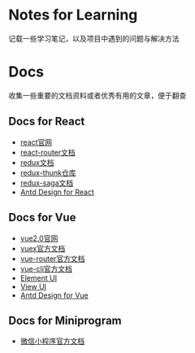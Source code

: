 # Notes for Learning

记载一些学习笔记，以及项目中遇到的问题与解决方法

# Docs

收集一些重要的文档资料或者优秀有用的文章，便于翻查

## Docs for React

- [react官网](https://reactjs.org/)
- [react-router文档](http://react-guide.github.io/react-router-cn/index.html)
- [redux文档](https://www.redux.org.cn/)
- [redux-thunk仓库](https://github.com/reduxjs/redux-thunk)
- [redux-saga文档](https://redux-saga-in-chinese.js.org/)
- [Antd Design for React](https://ant.design/docs/react/introduce-cn)

## Docs for Vue

- [vue2.0官网](https://cn.vuejs.org/v2/guide/)
- [vuex官方文档](https://vuex.vuejs.org/zh/)
- [vue-router官方文档](https://router.vuejs.org/zh/)
- [vue-cli官方文档](https://cli.vuejs.org/zh/guide/)
- [Element UI](https://element.eleme.cn/#/zh-CN/component/installation)
- [View UI](https://www.iviewui.com/docs/introduce)
- [Antd Design for Vue](https://www.antdv.com/docs/vue/introduce/)

## Docs for Miniprogram

- [微信小程序官方文档](https://developers.weixin.qq.com/miniprogram/dev/framework/)
